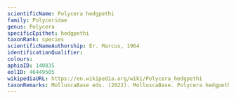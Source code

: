 ```yaml
---
scientificName: Polycera hedgpethi
family: Polyceridae
genus: Polycera
specificEpithet: hedgpethi
taxonRank: species
scientificNameAuthorship: Er. Marcus, 1964
identificationQualifier: 
colours:
aphiaID: 140835
eolID: 46449505
wikipediaURL: https://en.wikipedia.org/wiki/Polycera_hedgpethi
taxonRemarks: MolluscaBase eds. (2022). MolluscaBase. Polycera hedgpethi Er. Marcus, 1964. Accessed through: World Register of Marine Species at: https://www.marinespecies.org/aphia.php?p=taxdetails&id=140835 on 2022-02-24
---
```

